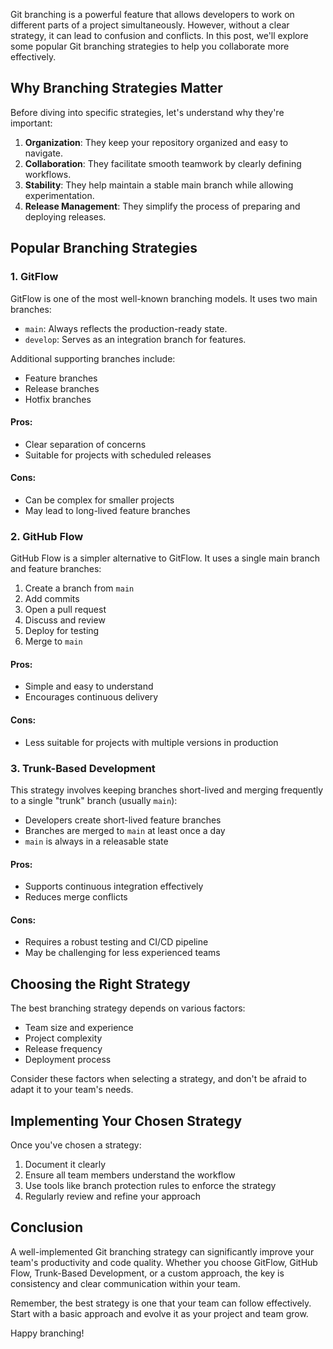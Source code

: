 Git branching is a powerful feature that allows developers to work on different parts of a project simultaneously. However, without a clear strategy, it can lead to confusion and conflicts. In this post, we'll explore some popular Git branching strategies to help you collaborate more effectively.

## Why Branching Strategies Matter

Before diving into specific strategies, let's understand why they're important:

1. **Organization**: They keep your repository organized and easy to navigate.
2. **Collaboration**: They facilitate smooth teamwork by clearly defining workflows.
3. **Stability**: They help maintain a stable main branch while allowing experimentation.
4. **Release Management**: They simplify the process of preparing and deploying releases.

## Popular Branching Strategies

### 1. GitFlow

GitFlow is one of the most well-known branching models. It uses two main branches:

- `main`: Always reflects the production-ready state.
- `develop`: Serves as an integration branch for features.

Additional supporting branches include:

- Feature branches
- Release branches
- Hotfix branches

#### Pros:
- Clear separation of concerns
- Suitable for projects with scheduled releases

#### Cons:
- Can be complex for smaller projects
- May lead to long-lived feature branches

### 2. GitHub Flow

GitHub Flow is a simpler alternative to GitFlow. It uses a single main branch and feature branches:

1. Create a branch from `main`
2. Add commits
3. Open a pull request
4. Discuss and review
5. Deploy for testing
6. Merge to `main`

#### Pros:
- Simple and easy to understand
- Encourages continuous delivery

#### Cons:
- Less suitable for projects with multiple versions in production

### 3. Trunk-Based Development

This strategy involves keeping branches short-lived and merging frequently to a single "trunk" branch (usually `main`):

- Developers create short-lived feature branches
- Branches are merged to `main` at least once a day
- `main` is always in a releasable state

#### Pros:
- Supports continuous integration effectively
- Reduces merge conflicts

#### Cons:
- Requires a robust testing and CI/CD pipeline
- May be challenging for less experienced teams

## Choosing the Right Strategy

The best branching strategy depends on various factors:

- Team size and experience
- Project complexity
- Release frequency
- Deployment process

Consider these factors when selecting a strategy, and don't be afraid to adapt it to your team's needs.

## Implementing Your Chosen Strategy

Once you've chosen a strategy:

1. Document it clearly
2. Ensure all team members understand the workflow
3. Use tools like branch protection rules to enforce the strategy
4. Regularly review and refine your approach

## Conclusion

A well-implemented Git branching strategy can significantly improve your team's productivity and code quality. Whether you choose GitFlow, GitHub Flow, Trunk-Based Development, or a custom approach, the key is consistency and clear communication within your team.

Remember, the best strategy is one that your team can follow effectively. Start with a basic approach and evolve it as your project and team grow.

Happy branching!